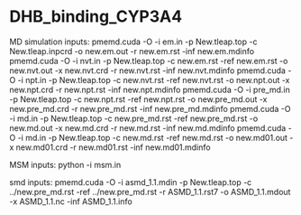 # DHB_binding_CYP3A4
MD simulation inputs:
pmemd.cuda -O -i em.in -p New.tleap.top -c New.tleap.inpcrd -o new.em.out -r new.em.rst -inf new.em.mdinfo
pmemd.cuda -O -i nvt.in -p New.tleap.top -c new.em.rst -ref new.em.rst -o new.nvt.out -x new.nvt.crd -r new.nvt.rst -inf new.nvt.mdinfo
pmemd.cuda -O -i npt.in -p New.tleap.top -c new.nvt.rst -ref new.nvt.rst -o new.npt.out -x new.npt.crd -r new.npt.rst -inf new.npt.mdinfo
pmemd.cuda -O -i pre_md.in -p New.tleap.top -c new.npt.rst -ref new.npt.rst -o new.pre_md.out -x new.pre_md.crd -r new.pre_md.rst -inf new.pre_md.mdinfo
pmemd.cuda -O -i md.in -p New.tleap.top -c new.pre_md.rst -ref new.pre_md.rst -o new.md.out -x new.md.crd -r new.md.rst -inf new.md.mdinfo
pmemd.cuda -O -i md.in -p New.tleap.top -c new.md.rst -ref new.md.rst -o new.md01.out -x new.md01.crd -r new.md01.rst -inf new.md01.mdinfo



MSM inputs:
python -i msm.in

smd inputs:
pmemd.cuda -O -i asmd_1.1.mdin -p New.tleap.top -c ../new.pre_md.rst -ref ../new.pre_md.rst -r ASMD_1.1.rst7 -o ASMD_1.1.mdout -x ASMD_1.1.nc -inf ASMD_1.1.info
